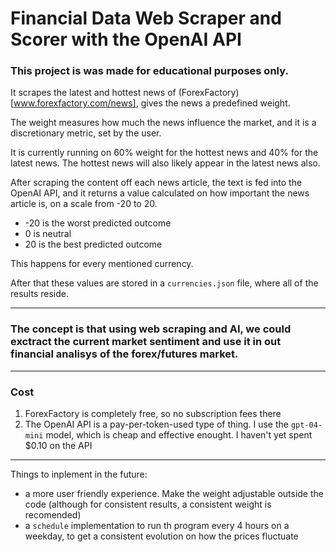 # Financial Data Web Scraper and Scorer with the OpenAI API

### This project is was made for educational purposes only. 

It scrapes the latest and hottest news of (ForexFactory)[www.forexfactory.com/news], gives the news a predefined weight. 

The weight measures how much the news influence the market, and it is a discretionary metric, set by the user.

It is currently running on 60% weight for the hottest news and 40% for the latest news. The hottest news will also likely appear in the latest news also.

After scraping the content off each news article, the text is fed into the OpenAI API, and it returns a value calculated on how important the news article is, on a scale from -20 to 20. 
- -20 is the worst predicted outcome
- 0 is neutral
- 20 is the best predicted outcome

This happens for every mentioned currency.

After that these values are stored in a `currencies.json` file, where all of the results reside.

---
### The concept is that using web scraping and AI, we could exctract the current market sentiment and use it in out financial analisys of the forex/futures market.

---
### Cost
1. ForexFactory is completely free, so no subscription fees there
2. The OpenAI API is a pay-per-token-used type of thing. I use the `gpt-04-mini` model, which is cheap and effective enought. I haven't yet spent $0.10 on the API  
---
Things to inplement in the future:

- a more user friendly experience. Make the weight adjustable outside the code (although for consistent results, a consistent weight is recomended)
- a `schedule` implementation to run th program every 4 hours on a weekday, to get a consistent evolution on how the prices fluctuate
